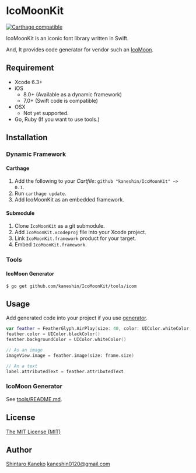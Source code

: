 # IcoMoonKit

[![Carthage compatible](https://img.shields.io/badge/Carthage-compatible-4BC51D.svg?style=flat)](https://github.com/Carthage/Carthage)

IcoMoonKit is an iconic font library written in Swift.

And, It provides code generator for vendor such an [IcoMoon](https://icomoon.io/).

## Requirement

- Xcode 6.3+
- iOS
    - 8.0+ (Available as a dynamic framework)
    - 7.0+ (Swift code is compatible)
- OSX
    - Not yet supported.
- Go, Ruby (If you want to use tools.)

## Installation

### Dynamic Framework

#### Carthage

1. Add the following to your *Cartfile*: `github "kaneshin/IcoMoonKit" ~> 0.1`.
2. Run `carthage update`.
3. Add IcoMoonKit as an embedded framework.

#### Submodule

1. Clone `IcoMoonKit` as a git submodule.
2. Add `IcoMoonKit.xcodeproj` file into your Xcode project.
3. Link `IcoMoonKit.framework` product for your target.
4. Embed `IcoMoonKit.framework`.

### Tools

#### IcoMoon Generator

```
$ go get github.com/kaneshin/IcoMoonKit/tools/icom
```


## Usage

Add generated code into your project if you use [generator](https://github.com/kaneshin/IcoMoonKit/tree/master/tools).

```swift
var feather = FeatherGlyph.AirPlay(size: 40, color: UIColor.whiteColor())
feather.color = UIColor.blackColor()
feather.backgroundColor = UIColor.whiteColor()

// As an image
imageView.image = feather.image(size: frame.size)

// An a text
label.attributedText = feather.attributedText
```

### IcoMoon Generator

See [tools/README.md](https://github.com/kaneshin/IcoMoonKit/tree/master/tools).


## License

[The MIT License (MIT)](http://kaneshin.mit-license.org/)


## Author

[Shintaro Kaneko](https://github.com/kaneshin) <kaneshin0120@gmail.com>

